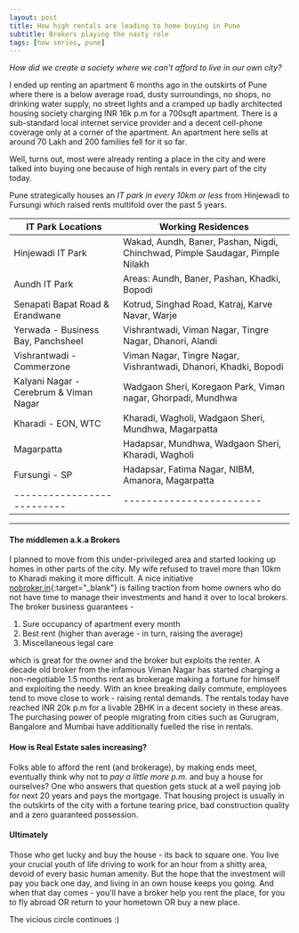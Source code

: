 ```yaml
---
layout: post
title: How high rentals are leading to home buying in Pune
subtitle: Brokers playing the nasty role
tags: [how series, pune]
---
```


_How did we create a society where we can't afford to live in our own city?_

I ended up renting an apartment 6 months ago in the outskirts of Pune where there is a below average road, dusty surroundings, no shops, no drinking water supply, no street lights and a cramped up badly architected housing society charging INR 16k p.m for a 700sqft apartment. There is a sub-standard local internet service provider and a decent cell-phone coverage only at a corner of the apartment. An apartment here sells at around 70 Lakh and 200 families fell for it so far.

Well, turns out, most were already renting a place in the city and were talked into buying one because of high rentals in every part of the city today.

Pune strategically houses an _IT park in every 10km or less_ from Hinjewadi to Fursungi which raised rents multifold over the past 5 years.


| IT Park Locations | Working Residences|
|--------------|------------------|
| Hinjewadi IT Park | Wakad, Aundh, Baner, Pashan, Nigdi, Chinchwad, Pimple Saudagar, Pimple Nilakh |
| Aundh IT Park | Areas: Aundh, Baner, Pashan, Khadki, Bopodi |
| Senapati Bapat Road & Erandwane | Kotrud, Singhad Road, Katraj, Karve Navar, Warje |
| Yerwada - Business Bay, Panchsheel | Vishrantwadi, Viman Nagar, Tingre Nagar, Dhanori, Alandi |
| Vishrantwadi - Commerzone | Viman Nagar, Tingre Nagar, Vishrantwadi, Dhanori, Khadki, Bopodi |
| Kalyani Nagar - Cerebrum & Viman Nagar | Wadgaon Sheri, Koregaon Park, Viman nagar, Ghorpadi, Mundhwa |
| Kharadi - EON, WTC | Kharadi, Wagholi, Wadgaon Sheri, Mundhwa, Magarpatta |
| Magarpatta | Hadapsar, Mundhwa, Wadgaon Sheri, Kharadi, Wagholi |
| Fursungi - SP | Hadapsar, Fatima Nagar, NIBM, Amanora, Magarpatta |
|--------------------------|------------------------|

-----------------------------------------------------
#### The middlemen a.k.a Brokers

I planned to move from this under-privileged area and started looking up homes in other parts of the city. My wife refused to travel more than 10km to Kharadi making it more difficult. A nice initiative [nobroker.in](http://nobroker.in){:target="_blank"} is failing traction from home owners who do not have time to manage their investments and hand it over to local brokers. The broker business guarantees -

1. Sure occupancy of apartment every month
2. Best rent (higher than average - in turn, raising the average)
3. Miscellaneous legal care

which is great for the owner and the broker but exploits the renter. A decade old broker from the infamous Viman Nagar has started charging a non-negotiable 1.5 months rent as brokerage making a fortune for himself and exploiting the needy. With an knee breaking daily commute, employees tend to move close to work - raising rental demands. The rentals today have reached INR 20k p.m for a livable 2BHK in a decent society in these areas. The purchasing power of people migrating from cities such as Gurugram, Bangalore and Mumbai have additionally fuelled the rise in rentals.


#### How is Real Estate sales increasing?

Folks able to afford the rent (and brokerage), by making ends meet, eventually think why not to _pay a little more p.m._ and buy a house for ourselves? One who answers that question gets stuck at a well paying job for next 20 years and pays the mortgage. That housing project is usually in the outskirts of the city with a fortune tearing price, bad construction quality and a zero guaranteed possession.

#### Ultimately

Those who get lucky and buy the house - its back to square one. You live your crucial youth of life driving to work for an hour from a shitty area, devoid of every basic human amenity. But the hope that the investment will pay you back one day, and living in an own house keeps you going. And when that day comes - you'll have a broker help you rent the place, for you to fly abroad OR return to your hometown OR buy a new place.

The vicious circle continues :)